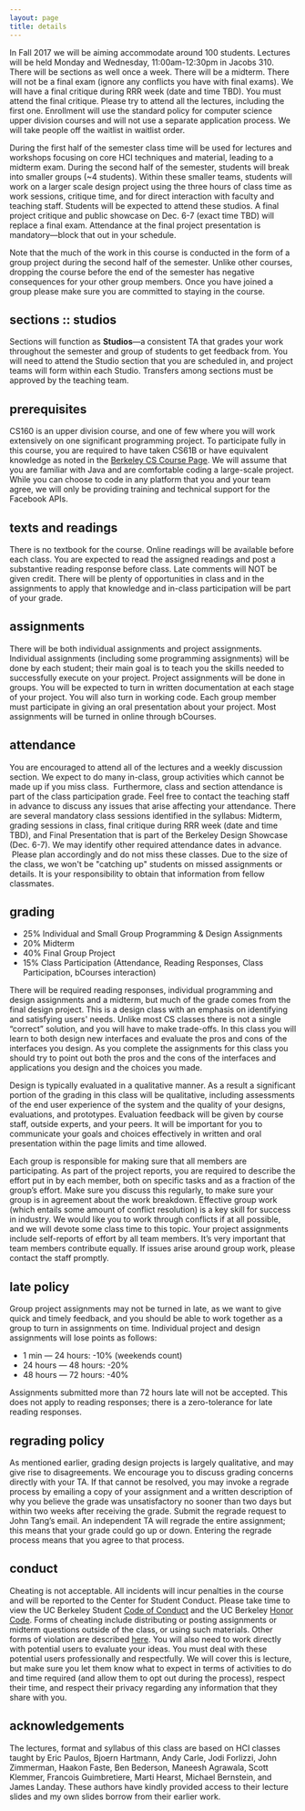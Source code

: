 ```yaml
---
layout: page
title: details
---
```


In Fall 2017 we will be aiming accommodate around 100 students. Lectures will
be held Monday and Wednesday, 11:00am-12:30pm in Jacobs 310. There will be
sections as well once a week. There will be a midterm. There will not be a
final exam (ignore any conflicts you have with final exams). We will have a
final critique during RRR week (date and time TBD). You must attend the final
critique. Please try to attend all the lectures, including the first one.
Enrollment will use the standard policy for computer science upper division
courses and will not use a separate application process. We will take people
off the waitlist in waitlist order.

During the first half of the semester class time will be used for lectures and
workshops focusing on core HCI techniques and material, leading to a midterm
exam. During the second half of the semester, students will break into smaller
groups (~4 students). Within these smaller teams, students will work on a
larger scale design project using the three hours of class time as work
sessions, critique time, and for direct interaction with faculty and teaching
staff. Students will be expected to attend these studios. A final project
critique and public showcase on Dec. 6-7 (exact time TBD) will replace a final
exam. Attendance at the final project presentation is mandatory—block that out
in your schedule.

Note that the much of the work in this course is conducted in the form of a
group project during the second half of the semester. Unlike other courses,
dropping the course before the end of the semester has negative consequences
for your other group members. Once you have joined a group please make sure you
are committed to staying in the course.

## sections :: studios

Sections will function as **Studios**—a consistent TA that grades your work
throughout the semester and group of students to get feedback from. You will
need to attend the Studio section that you are scheduled in, and project teams
will form within each Studio. Transfers among sections must be approved by the
teaching team.

## prerequisites

CS160 is an upper division course, and one of few where you will work
extensively on one significant programming project. To participate fully in
this course, you are required to have taken CS61B or have equivalent knowledge
as noted in the [Berkeley CS Course Page](https://www2.eecs.berkeley.edu/Courses/CS160/).
We will assume that you are familiar with Java and are comfortable coding a
large-scale project. While you can choose to code in any platform that you and
your team agree, we will only be providing training and technical support for
the Facebook APIs.

## texts and readings

There is no textbook for the course. Online readings will be available before
each class. You are expected to read the assigned readings and post a
substantive reading response before class. Late comments will NOT be given
credit. There will be plenty of opportunities in class and in the assignments
to apply that knowledge and in-class participation will be part of your grade.

## assignments

There will be both individual assignments and project assignments. Individual
assignments (including some programming assignments) will be done by each
student; their main goal is to teach you the skills needed to successfully
execute on your project. Project assignments will be done in groups. You will
be expected to turn in written documentation at each stage of your project. You
will also turn in working code. Each group member must participate in giving an
oral presentation about your project. Most assignments will be turned in online
through bCourses.

## attendance

You are encouraged to attend all of the lectures and a weekly discussion
section. We expect to do many in-class, group activities which cannot be made
up if you miss class.  Furthermore, class and section attendance is part of the
class participation grade. Feel free to contact the teaching staff in advance
to discuss any issues that arise affecting your attendance. There are several
mandatory class sessions identified in the syllabus: Midterm, grading sessions
in class, final critique during RRR week (date and time TBD), and Final
Presentation that is part of the Berkeley Design Showcase (Dec. 6-7). We may
identify other required attendance dates in advance.  Please plan accordingly
and do not miss these classes. Due to the size of the class, we won't be
"catching up" students on missed assignments or details. It is your
responsibility to obtain that information from fellow classmates.

## grading

- 25% Individual and Small Group Programming & Design Assignments
- 20% Midterm
- 40% Final Group Project
- 15% Class Participation (Attendance, Reading Responses, Class Participation, bCourses interaction)

There will be required reading responses, individual programming and design
assignments and a midterm, but much of the grade comes from the final design
project. This is a design class with an emphasis on identifying and satisfying
users' needs. Unlike most CS classes there is not a single “correct” solution,
and you will have to make trade-offs. In this class you will learn to both
design new interfaces and evaluate the pros and cons of the interfaces you
design. As you complete the assignments for this class you should try to point
out both the pros and the cons of the interfaces and applications you design
and the choices you made.

Design is typically evaluated in a qualitative manner. As a result a
significant portion of the grading in this class will be qualitative, including
assessments of the end user experience of the system and the quality of your
designs, evaluations, and prototypes. Evaluation feedback will be given by
course staff, outside experts, and your peers. It will be important for you to
communicate your goals and choices effectively in written and oral presentation
within the page limits and time allowed.

Each group is responsible for making sure that all members are participating.
As part of the project reports, you are required to describe the effort put in
by each member, both on specific tasks and as a fraction of the group’s effort.
Make sure you discuss this regularly, to make sure your group is in agreement
about the work breakdown. Effective group work (which entails some amount of
conflict resolution) is a key skill for success in industry. We would like you
to work through conflicts if at all possible, and we will devote some class
time to this topic. Your project assignments include self-reports of effort by
all team members. It’s very important that team members contribute equally. If
issues arise around group work, please contact the staff promptly.

## late policy

Group project assignments may not be turned in late, as we want to give quick
and timely feedback, and you should be able to work together as a group to turn
in assignments on time. Individual project and design assignments will lose
points as follows:

- 1 min — 24 hours:  -10% (weekends count)
- 24 hours — 48 hours:  -20%
- 48 hours — 72 hours:  -40%

Assignments submitted more than 72 hours late will not be accepted. This does not apply to reading responses; there is a zero-tolerance for late reading responses.

## regrading policy

As mentioned earlier, grading design projects is largely qualitative, and may
give rise to disagreements. We encourage you to discuss grading concerns
directly with your TA. If that cannot be resolved, you may invoke a regrade
process by emailing a copy of your assignment and a written description of why
you believe the grade was unsatisfactory no sooner than two days but within two
weeks after receiving the grade. Submit the regrade request to John Tang’s
email. An independent TA will regrade the entire assignment; this means that
your grade could go up or down. Entering the regrade process means that you
agree to that process.


## conduct

Cheating is not acceptable. All incidents will incur penalties in the course
and will be reported to the Center for Student Conduct. Please take time to
view the UC Berkeley Student [Code of Conduct][conduct] and the UC Berkeley
[Honor Code][honor]. Forms of cheating include distributing or posting
assignments or midterm questions outside of the class, or using such materials.
Other forms of violation are described [here][others]. You will also need to
work directly with potential users to evaluate your ideas. You must deal with
these potential users professionally and respectfully. We will cover this is
lecture, but make sure you let them know what to expect in terms of activities
to do and time required (and allow them to opt out during the process), respect
their time, and respect their privacy regarding any information that they share
with you.

[conduct]:http://sa.berkeley.edu/code-of-conduct
[honor]:http://teaching.berkeley.edu/berkeley-honor-code
[others]:http://sa.berkeley.edu/conduct/faculty-staff/violations

## acknowledgements

The lectures, format and syllabus of this class are based on HCI classes taught
by Eric Paulos, Bjoern Hartmann, Andy Carle, Jodi Forlizzi, John Zimmerman,
Haakon Faste, Ben Bederson, Maneesh Agrawala, Scott Klemmer, Francois
Guimbretiere, Marti Hearst, Michael Bernstein, and James Landay. These authors
have kindly provided access to their lecture slides and my own slides borrow
from their earlier work.

